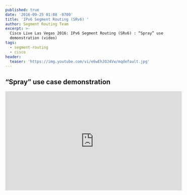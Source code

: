```yaml
---
published: true
date: '2016-09-25 01:08 -0700'
title: 'IPv6 Segment Routing (SRv6) '
author: Segment Routing Team
excerpt: >-
  Cisco Live Las Vegas 2016: IPv6 Segment Routing (SRv6) : “Spray” use case
  demonstration (video)
tags:
  - segment-routing
  - cisco
header:
  teaser: 'https://img.youtube.com/vi/e6wEhJOJ4Vw/mqdefault.jpg'
---
```

## “Spray” use case demonstration   

  


<iframe width="560" height="315" src="https://www.youtube.com/embed/e6wEhJOJ4Vw" frameborder="0" allowfullscreen></iframe>
